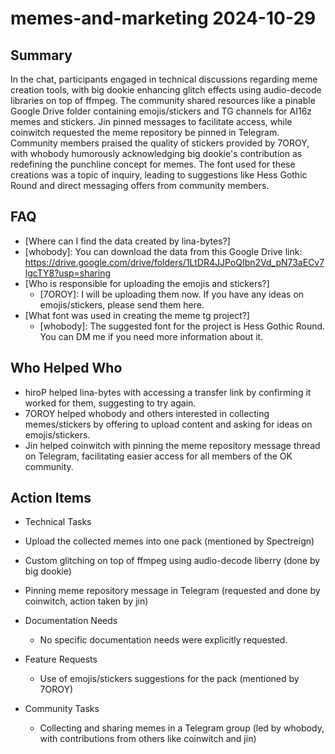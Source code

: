 # memes-and-marketing 2024-10-29

## Summary
 In the chat, participants engaged in technical discussions regarding meme creation tools, with big dookie enhancing glitch effects using audio-decode libraries on top of ffmpeg. The community shared resources like a pinable Google Drive folder containing emojis/stickers and TG channels for AI16z memes and stickers. Jin pinned messages to facilitate access, while coinwitch requested the meme repository be pinned in Telegram. Community members praised the quality of stickers provided by 7OROY, with whobody humorously acknowledging big dookie's contribution as redefining the punchline concept for memes. The font used for these creations was a topic of inquiry, leading to suggestions like Hess Gothic Round and direct messaging offers from community members.

## FAQ
 - [Where can I find the data created by lina-bytes?]
  - [whobody]: You can download the data from this Google Drive link: https://drive.google.com/drive/folders/1LtDR4JJPoQIbn2Vd_pN73aECv7lgcTY8?usp=sharing
- [Who is responsible for uploading the emojis and stickers?]
  - [7OROY]: I will be uploading them now. If you have any ideas on emojis/stickers, please send them here.
- [What font was used in creating the meme tg project?]
  - [whobody]: The suggested font for the project is Hess Gothic Round. You can DM me if you need more information about it.

## Who Helped Who
 - hiroP helped lina-bytes with accessing a transfer link by confirming it worked for them, suggesting to try again.
- 7OROY helped whobody and others interested in collecting memes/stickers by offering to upload content and asking for ideas on emojis/stickers.
- Jin helped coinwitch with pinning the meme repository message thread on Telegram, facilitating easier access for all members of the OK community.

## Action Items
 - Technical Tasks
  - Upload the collected memes into one pack (mentioned by Spectreign)
  - Custom glitching on top of ffmpeg using audio-decode liberry (done by big dookie)
  - Pinning meme repository message in Telegram (requested and done by coinwitch, action taken by jin)

- Documentation Needs
  - No specific documentation needs were explicitly requested.

- Feature Requests
  - Use of emojis/stickers suggestions for the pack (mentioned by 7OROY)

- Community Tasks
  - Collecting and sharing memes in a Telegram group (led by whobody, with contributions from others like coinwitch and jin)

